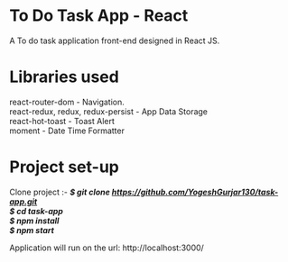 # To Do Task App - React 
A To do task application front-end designed in React JS. </br>

# Libraries used 
react-router-dom - Navigation. </br>
react-redux, redux, redux-persist - App Data Storage </br>
react-hot-toast - Toast Alert </br>
moment - Date Time Formatter </br>

# Project set-up
 Clone project :- ***$ git clone https://github.com/YogeshGurjar130/task-app.git*** </br>
 ***$ cd task-app*** </br>
 ***$ npm install*** </br> 
 ***$ npm start*** </br>

Application will run on the url: http://localhost:3000/
